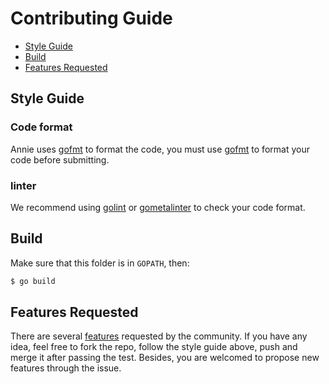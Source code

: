 # Contributing Guide

* [Style Guide](#style-guide)
* [Build](#build)
* [Features Requested](#features-requested)


## Style Guide
### Code format
Annie uses [gofmt](https://golang.org/cmd/gofmt) to format the code, you must use [gofmt](https://golang.org/cmd/gofmt) to format your code before submitting.

### linter
We recommend using [golint](https://github.com/golang/lint) or [gometalinter](https://github.com/alecthomas/gometalinter) to check your code format.


## Build

Make sure that this folder is in `GOPATH`, then:

```bash
$ go build
```


## Features Requested
There are several [features](https:///issues?q=is%3Aissue+is%3Aopen+label%3Afeature-request) requested by the community. If you have any idea, feel free to fork the repo, follow the style guide above, push and merge it after passing the test. Besides, you are welcomed to propose new features through the issue.
